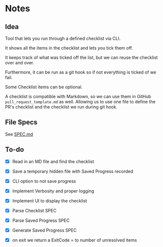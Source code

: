 # Notes

## Idea

Tool that lets you run through a defined checklist via CLI.

It shows all the items in the checklist and lets you tick them off.

It keeps track of what was ticked off the list, but we can reuse the checklist over and over.

Furthermore, it can be run as a git hook so if not everything is ticked of we fail.

Some Checklist items can be optional.

A checklist is compatible with Markdown, so we can use them in GitHub `pull_request_template.md` as well. Allowing us to use one file to define the PR's checklist and the checklist we run during git hook.

## File Specs
See [SPEC.md](./SPEC.md)

## To-do

- [x] Read in an MD file and find the checklist
- [x] Save a temporary hidden file with Saved Progress recorded
- [x] CLI option to not save progress
- [x] Implement Verbosity and proper logging
- [x] Implement UI to display the checklist
- [x] Parse Checklist SPEC
- [x] Parse Saved Progress SPEC
- [x] Generate Saved Progress SPEC
- [x] on exit we return a ExitCode = to number of unresolved items
 